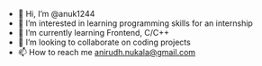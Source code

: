 - 👋 Hi, I’m @anuk1244
- 👀 I’m interested in learning programming skills for an internship
- 🌱 I’m currently learning Frontend, C/C++
- 💞️ I’m looking to collaborate on coding projects
- 📫 How to reach me anirudh.nukala@gmail.com

<!---
anuk1244/anuk1244 is a ✨ special ✨ repository because its `README.md` (this file) appears on your GitHub profile.
You can click the Preview link to take a look at your changes.
--->
